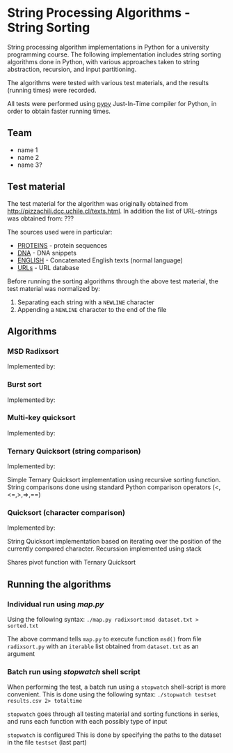 String Processing Algorithms - String Sorting
=============================================

String processing algorithm implementations in Python for a university programming course. The following implementation includes string sorting algorithms done in Python, with various approaches taken to string abstraction, recursion, and input partitioning. 

The algorithms were tested with various test materials, and the results (running times) were recorded.

All tests were performed using [pypy](http://pypy.org/) Just-In-Time compiler for Python, in order to obtain faster running times.

Team
----

* name 1
* name 2
* name 3?

Test material
-------------

The test material for the algorithm was originally obtained from http://pizzachili.dcc.uchile.cl/texts.html. In addition the list of URL-strings was obtained from: ???

The sources used were in particular:
    
* [PROTEINS](http://pizzachili.dcc.uchile.cl/texts/protein/) - protein sequences
* [DNA](http://pizzachili.dcc.uchile.cl/texts/dna/) - DNA snippets  
* [ENGLISH](http://pizzachili.dcc.uchile.cl/texts/nlang/) - Concatenated English texts (normal language)
* [URLs](http://???) - URL database

Before running the sorting algorithms through the above test material, the test material was normalized by:
    
1. Separating each string with a `NEWLINE` character
2. Appending a `NEWLINE` character to the end of the file

Algorithms
----------

### MSD Radixsort

Implemented by:

### Burst sort

Implemented by:

### Multi-key quicksort

Implemented by:

### Ternary Quicksort (string comparison)

Implemented by:
    
Simple Ternary Quicksort implementation using recursive sorting function. String comparisons done using standard Python comparison operators (<,<=,>,=>,==)

### Quicksort (character comparison)

Implemented by:

String Quicksort implementation based on iterating over the position of the currently compared character. Recurssion implemented using stack

Shares pivot function with Ternary Quicksort

Running the algorithms
----------------------
### Individual run using *map.py*

Using the following syntax: `./map.py radixsort:msd dataset.txt > sorted.txt`

The above command tells `map.py` to execute function `msd()` from file `radixsort.py` with an `iterable` list obtained from `dataset.txt` as an argument

### Batch run using *stopwatch* shell script

When performing the test, a batch run using a `stopwatch` shell-script is more convenient. 
This is done using the following syntax: `./stopwatch testset results.csv 2> totaltime`

`stopwatch` goes through all testing material and sorting functions in series, and runs each function with each possibly type of input

`stopwatch` is configured This is done by specifying the paths to the dataset in the file `testset` (last part)

